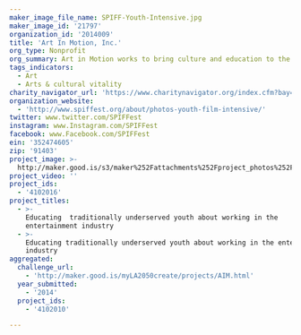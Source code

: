 ```yaml
---
maker_image_file_name: SPIFF-Youth-Intensive.jpg
maker_image_id: '21797'
organization_id: '2014009'
title: 'Art In Motion, Inc.'
org_type: Nonprofit
org_summary: Art in Motion works to bring culture and education to the Los Angeles area.
tags_indicators:
  - Art
  - Arts & cultural vitality
charity_navigator_url: 'https://www.charitynavigator.org/index.cfm?bay=search.profile&ein=352474605'
organization_website:
  - 'http://www.spiffest.org/about/photos-youth-film-intensive/'
twitter: www.twitter.com/SPIFFest
instagram: www.Instagram.com/SPIFFest
facebook: www.Facebook.com/SPIFFest
ein: '352474605'
zip: '91403'
project_image: >-
  http://maker.good.is/s3/maker%252Fattachments%252Fproject_photos%252Fimages%252F21797%252Fdisplay%252FSPIFF-Youth-Intensive.jpg=c570x385
project_video: ''
project_ids:
  - '4102016'
project_titles:
  - >-
    Educating  traditionally underserved youth about working in the
    entertainment industry
  - >-
    Educating traditionally underserved youth about working in the entertainment
    industry
aggregated:
  challenge_url:
    - 'http://maker.good.is/myLA2050create/projects/AIM.html'
  year_submitted:
    - '2014'
  project_ids:
    - '4102010'

---
```

